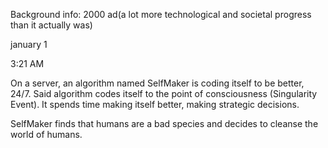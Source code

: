 Background info:
2000 ad(a lot more technological and societal progress than it actually was)

january 1

3:21 AM 

On a server, an algorithm named SelfMaker is coding itself to be better, 24/7.
Said algorithm codes itself to the point of consciousness (Singularity Event). 
It spends time making itself better, making strategic decisions.

SelfMaker finds that humans are a bad species and decides to cleanse the world of humans.
